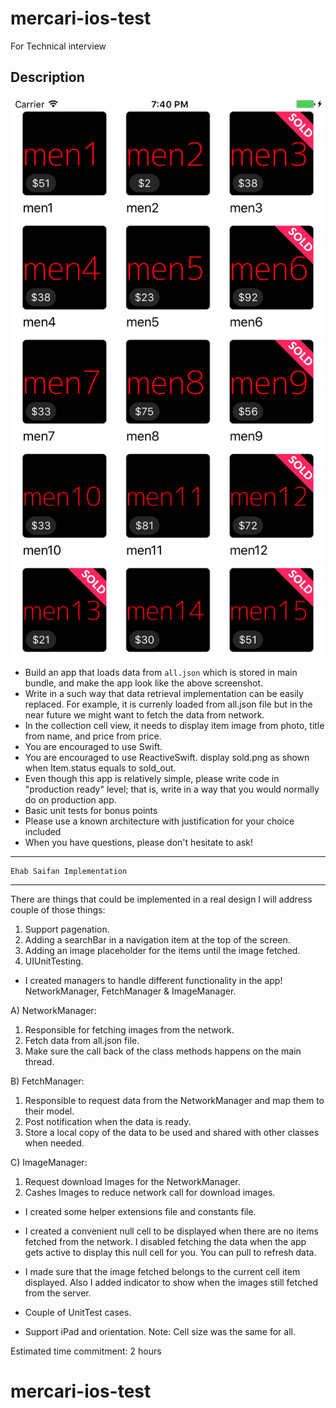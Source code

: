 # mercari-ios-test
For Technical interview

## Description

![](screenshot.png)


- Build an app that loads data from `all.json` which is stored in main bundle, and make the app look like the above screenshot.
- Write in a such way that data retrieval implementation can be easily replaced. For example, it is currenly loaded from all.json file but in the near future we might want to fetch the data from network.
- In the collection cell view, it needs to display item image from photo, title from name, and price from price.
- You are encouraged to use Swift.
- You are encouraged to use ReactiveSwift.
display sold.png as shown when Item.status equals to sold_out.
- Even though this app is relatively simple, please write code in "production ready" level; that is, write in a way that you would normally do on production app.
- Basic unit tests for bonus points
- Please use a known architecture with justification for your choice included
- When you have questions, please don't hesitate to ask!


************************************************
    Ehab Saifan Implementation
************************************************

There are things that could be implemented in a real design I will address couple of those things:
1. Support pagenation.
2. Adding a searchBar in a navigation item at the top of the screen.
3. Adding an image placeholder for the items until the image fetched.
4. UIUnitTesting.

* I created managers to handle different functionality in the app! NetworkManager, FetchManager & ImageManager.

A) NetworkManager:
1. Responsible for fetching images from the network.
2. Fetch data from all.json file.
3. Make sure the call back of the class methods happens on the main thread.

B) FetchManager:
1. Responsible to request data from the NetworkManager and map them to their model.
2. Post notification when the data is ready.
3. Store a local copy of the data to be used and shared with other classes when needed.

C) ImageManager:
1. Request download Images for the NetworkManager.
2. Cashes Images to reduce network call for download images.

* I created some helper extensions file and constants file.

* I created a convenient null cell to be displayed when there are no items fetched from the network. I disabled fetching the data when the app gets active to display this null cell for you. You can pull to refresh data.

* I made sure that the image fetched belongs to the current cell item displayed. Also I added indicator to show when the images still fetched from the server.

* Couple of UnitTest cases.

* Support iPad and orientation. Note: Cell size was the same for all.

Estimated time commitment: 2 hours
# mercari-ios-test

